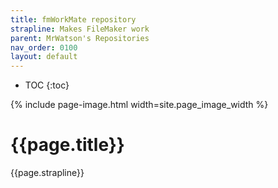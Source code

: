 ```yaml
---
title: fmWorkMate repository
strapline: Makes FileMaker work
parent: MrWatson's Repositories
nav_order: 0100
layout: default
---
```

- TOC
{:toc}

{% include page-image.html width=site.page_image_width %}

# {{page.title}}

{{page.strapline}}
